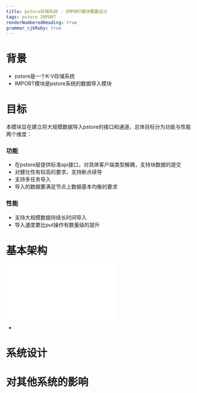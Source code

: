 ```yaml
---
title: pstore存储系统 - IMPORT模块概要设计
tags: pstore IMPORT
renderNumberedHeading: true
grammar_cjkRuby: true
---
```

# 背景
- pstore是一个K-V存储系统
- IMPORT模块是pstore系统的数据导入模块
# 目标
本模块旨在建立将大规模数据导入pstore的接口和通道，总体目标分为功能与性能两个维度：
### 功能
- 在pstore层提供标准api接口，对具体客户端类型解耦，支持块数据的提交
- 对健壮性有较高的要求，支持断点续导
- 支持多任务导入
- 导入的数据要满足节点上数据基本均衡的要求
### 性能
- 支持大规模数据持续长时间导入
- 导入速度要比put操作有数量级的提升
# 基本架构

![基本架构](./attachments/1612839742194.drawio.html)

- 

# 系统设计


# 对其他系统的影响
